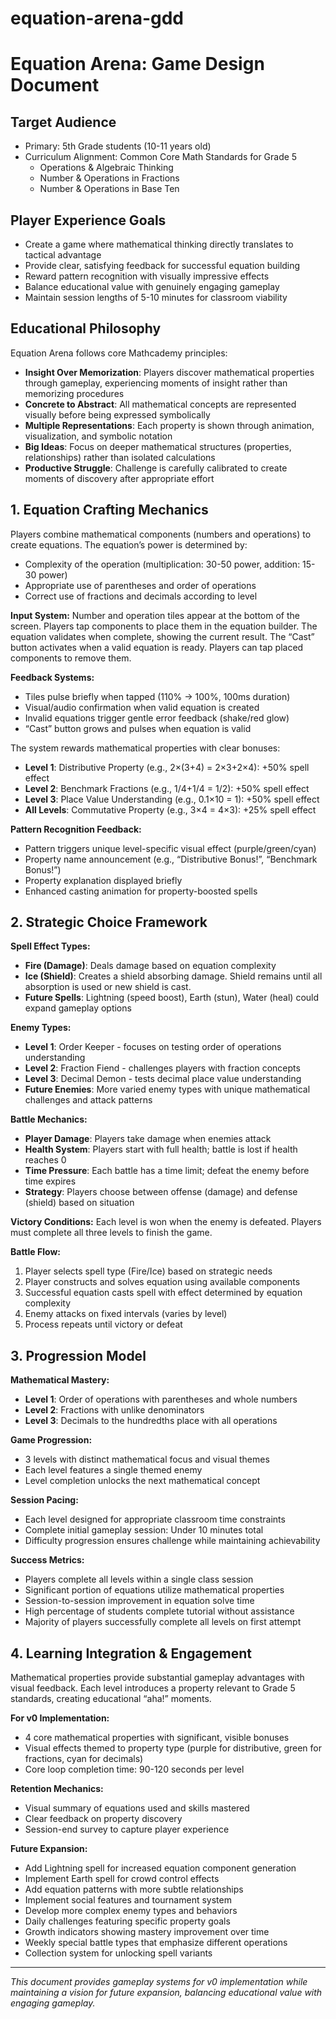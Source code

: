 # equation-arena-gdd

# Equation Arena: Game Design Document

## Target Audience

- Primary: 5th Grade students (10-11 years old)
- Curriculum Alignment: Common Core Math Standards for Grade 5
  - Operations & Algebraic Thinking
  - Number & Operations in Fractions
  - Number & Operations in Base Ten

## Player Experience Goals

- Create a game where mathematical thinking directly translates to tactical advantage
- Provide clear, satisfying feedback for successful equation building
- Reward pattern recognition with visually impressive effects
- Balance educational value with genuinely engaging gameplay
- Maintain session lengths of 5-10 minutes for classroom viability

## Educational Philosophy

Equation Arena follows core Mathcademy principles:

- **Insight Over Memorization**: Players discover mathematical properties through gameplay, experiencing moments of insight rather than memorizing procedures
- **Concrete to Abstract**: All mathematical concepts are represented visually before being expressed symbolically
- **Multiple Representations**: Each property is shown through animation, visualization, and symbolic notation
- **Big Ideas**: Focus on deeper mathematical structures (properties, relationships) rather than isolated calculations
- **Productive Struggle**: Challenge is carefully calibrated to create moments of discovery after appropriate effort

## 1. Equation Crafting Mechanics

Players combine mathematical components (numbers and operations) to create equations. The equation’s power is determined by:

- Complexity of the operation (multiplication: 30-50 power, addition: 15-30 power)
- Appropriate use of parentheses and order of operations
- Correct use of fractions and decimals according to level

**Input System:** Number and operation tiles appear at the bottom of the screen. Players tap components to place them in the equation builder. The equation validates when complete, showing the current result. The “Cast” button activates when a valid equation is ready. Players can tap placed components to remove them.

**Feedback Systems:**

- Tiles pulse briefly when tapped (110% → 100%, 100ms duration)
- Visual/audio confirmation when valid equation is created
- Invalid equations trigger gentle error feedback (shake/red glow)
- “Cast” button grows and pulses when equation is valid

The system rewards mathematical properties with clear bonuses:

- **Level 1**: Distributive Property (e.g., 2×(3+4) = 2×3+2×4): +50% spell effect
- **Level 2**: Benchmark Fractions (e.g., 1/4+1/4 = 1/2): +50% spell effect
- **Level 3**: Place Value Understanding (e.g., 0.1×10 = 1): +50% spell effect
- **All Levels**: Commutative Property (e.g., 3×4 = 4×3): +25% spell effect

**Pattern Recognition Feedback:**

- Pattern triggers unique level-specific visual effect (purple/green/cyan)
- Property name announcement (e.g., “Distributive Bonus!”, “Benchmark Bonus!”)
- Property explanation displayed briefly
- Enhanced casting animation for property-boosted spells

## 2. Strategic Choice Framework

**Spell Effect Types:**

- **Fire (Damage)**: Deals damage based on equation complexity
- **Ice (Shield)**: Creates a shield absorbing damage. Shield remains until all absorption is used or new shield is cast.
- **Future Spells**: Lightning (speed boost), Earth (stun), Water (heal) could expand gameplay options

**Enemy Types:**

- **Level 1**: Order Keeper - focuses on testing order of operations understanding
- **Level 2**: Fraction Fiend - challenges players with fraction concepts
- **Level 3**: Decimal Demon - tests decimal place value understanding
- **Future Enemies**: More varied enemy types with unique mathematical challenges and attack patterns

**Battle Mechanics:**

- **Player Damage**: Players take damage when enemies attack
- **Health System**: Players start with full health; battle is lost if health reaches 0
- **Time Pressure**: Each battle has a time limit; defeat the enemy before time expires
- **Strategy**: Players choose between offense (damage) and defense (shield) based on situation

**Victory Conditions:** Each level is won when the enemy is defeated. Players must complete all three levels to finish the game.

**Battle Flow:**

1. Player selects spell type (Fire/Ice) based on strategic needs
2. Player constructs and solves equation using available components
3. Successful equation casts spell with effect determined by equation complexity
4. Enemy attacks on fixed intervals (varies by level)
5. Process repeats until victory or defeat

## 3. Progression Model

**Mathematical Mastery:**

- **Level 1**: Order of operations with parentheses and whole numbers
- **Level 2**: Fractions with unlike denominators
- **Level 3**: Decimals to the hundredths place with all operations

**Game Progression:**

- 3 levels with distinct mathematical focus and visual themes
- Each level features a single themed enemy
- Level completion unlocks the next mathematical concept

**Session Pacing:**

- Each level designed for appropriate classroom time constraints
- Complete initial gameplay session: Under 10 minutes total
- Difficulty progression ensures challenge while maintaining achievability

**Success Metrics:**

- Players complete all levels within a single class session
- Significant portion of equations utilize mathematical properties
- Session-to-session improvement in equation solve time
- High percentage of students complete tutorial without assistance
- Majority of players successfully complete all levels on first attempt

## 4. Learning Integration & Engagement

Mathematical properties provide substantial gameplay advantages with visual feedback. Each level introduces a property relevant to Grade 5 standards, creating educational “aha!” moments.

**For v0 Implementation:**

- 4 core mathematical properties with significant, visible bonuses
- Visual effects themed to property type (purple for distributive, green for fractions, cyan for decimals)
- Core loop completion time: 90-120 seconds per level

**Retention Mechanics:**

- Visual summary of equations used and skills mastered
- Clear feedback on property discovery
- Session-end survey to capture player experience

**Future Expansion:**

- Add Lightning spell for increased equation component generation
- Implement Earth spell for crowd control effects
- Add equation patterns with more subtle relationships
- Implement social features and tournament system
- Develop more complex enemy types and behaviors
- Daily challenges featuring specific property goals
- Growth indicators showing mastery improvement over time
- Weekly special battle types that emphasize different operations
- Collection system for unlocking spell variants

---

_This document provides gameplay systems for v0 implementation while maintaining a vision for future expansion, balancing educational value with engaging gameplay._
